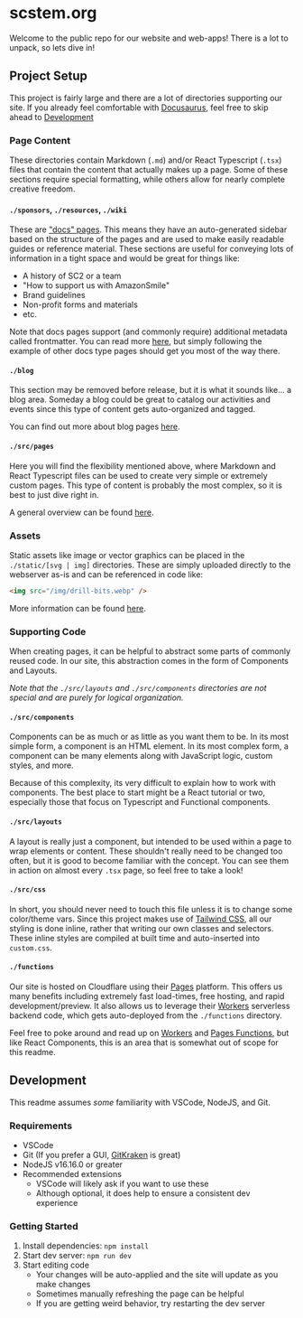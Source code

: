 # scstem.org

Welcome to the public repo for our website and web-apps! There is a lot to unpack, so lets dive in!

## Project Setup

This project is fairly large and there are a lot of directories supporting our site. If you already feel comfortable with [Docusaurus](https://docusaurus.io/), feel free to skip ahead to [Development](#development)

### Page Content

These directories contain Markdown (`.md`) and/or React Typescript (`.tsx`) files that contain the content that actually makes up a page. Some of these sections require special formatting, while others allow for nearly complete creative freedom.

#### `./sponsors`, `./resources`, `./wiki`

These are ["docs" pages](https://docusaurus.io/docs/docs-introduction). This means they have an auto-generated sidebar based on the structure of the pages and are used to make easily readable guides or reference material. These sections are useful for conveying lots of information in a tight space and would be great for things like:

- A history of SC2 or a team
- "How to support us with AmazonSmile"
- Brand guidelines
- Non-profit forms and materials
- etc.

Note that docs pages support (and commonly require) additional metadata called frontmatter. You can read more [here](https://docusaurus.io/docs/markdown-features#front-matter), but simply following the example of other docs type pages should get you most of the way there.

#### `./blog`

This section may be removed before release, but it is what it sounds like... a blog area. Someday a blog could be great to catalog our activities and events since this type of content gets auto-organized and tagged.

You can find out more about blog pages [here](https://docusaurus.io/docs/blog).

#### `./src/pages`

Here you will find the flexibility mentioned above, where Markdown and React Typescript files can be used to create very simple or extremely custom pages. This type of content is probably the most complex, so it is best to just dive right in.

A general overview can be found [here](https://docusaurus.io/docs/creating-pages).

### Assets

Static assets like image or vector graphics can be placed in the `./static/[svg | img]` directories. These are simply uploaded directly to the webserver as-is and can be referenced in code like:

```html
<img src="/img/drill-bits.webp" />
```

More information can be found [here](https://docusaurus.io/docs/static-assets).

### Supporting Code

When creating pages, it can be helpful to abstract some parts of commonly reused code. In our site, this abstraction comes in the form of Components and Layouts.

_Note that the `./src/layouts` and `./src/components` directories are not special and are purely for logical organization._

#### `./src/components`

Components can be as much or as little as you want them to be. In its most simple form, a component is an HTML element. In its most complex form, a component can be many elements along with JavaScript logic, custom styles, and more.

Because of this complexity, its very difficult to explain how to work with components. The best place to start might be a React tutorial or two, especially those that focus on Typescript and Functional components.

#### `./src/layouts`

A layout is really just a component, but intended to be used within a page to wrap elements or content. These shouldn't really need to be changed too often, but it is good to become familiar with the concept. You can see them in action on almost every `.tsx` page, so feel free to take a look!

#### `./src/css`

In short, you should never need to touch this file unless it is to change some color/theme vars. Since this project makes use of [Tailwind CSS](https://tailwindcss.com/), all our styling is done inline, rather that writing our own classes and selectors. These inline styles are compiled at built time and auto-inserted into `custom.css`.

#### `./functions`

Our site is hosted on Cloudflare using their [Pages](https://pages.cloudflare.com/) platform. This offers us many benefits including extremely fast load-times, free hosting, and rapid development/preview. It also allows us to leverage their [Workers](https://workers.cloudflare.com/) serverless backend code, which gets auto-deployed from the `./functions` directory.

Feel free to poke around and read up on [Workers](https://developers.cloudflare.com/workers/) and [Pages Functions](https://developers.cloudflare.com/pages/platform/functions/), but like React Components, this is an area that is somewhat out of scope for this readme.

## Development

This readme assumes _some_ familiarity with VSCode, NodeJS, and Git.

### Requirements

- VSCode
- Git (If you prefer a GUI, [GitKraken](https://www.gitkraken.com/) is great)
- NodeJS v16.16.0 or greater
- Recommended extensions
  - VSCode will likely ask if you want to use these
  - Although optional, it does help to ensure a consistent dev experience

### Getting Started

1. Install dependencies: `npm install`
2. Start dev server: `npm run dev`
3. Start editing code
   - Your changes will be auto-applied and the site will update as you make changes
   - Sometimes manually refreshing the page can be helpful
   - If you are getting weird behavior, try restarting the dev server
